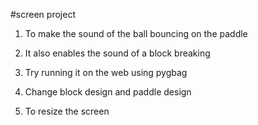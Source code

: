 #screen project
1. To make the sound of the ball bouncing on the paddle

2. It also enables the sound of a block breaking
 
3. Try running it on the web using pygbag

4. Change block design and paddle design

5. To resize the screen

